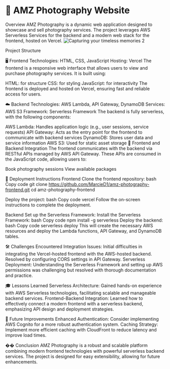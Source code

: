 # 📸 AMZ Photography Website


Overview
AMZ Photography is a dynamic web application designed to showcase and sell photography services. The project leverages AWS Serverless Services for the backend and a modern web stack for the frontend, hosted on Vercel.
![Capturing your timeless memories 2](https://github.com/user-attachments/assets/e5dba8fc-39da-4fb1-a8d2-72ce310005b2)

Project Structure

🖥️ Frontend
Technologies: HTML, CSS, JavaScript
Hosting: Vercel
The frontend is a responsive web interface that allows users to view and purchase photography services. It is built using:

HTML: for structure
CSS: for styling
JavaScript: for interactivity
The frontend is deployed and hosted on Vercel, ensuring fast and reliable access for users.

☁️ Backend
Technologies: AWS Lambda, API Gateway, DynamoDB
Services: AWS S3
Framework: Serverless Framework
The backend is fully serverless, with the following components:

AWS Lambda: Handles application logic (e.g., user sessions, service requests)
API Gateway: Acts as the entry point for the frontend to communicate with backend services
DynamoDB: Stores user data and service information
AWS S3: Used for static asset storage
🔗 Frontend and Backend Integration
The frontend communicates with the backend via RESTful APIs managed by AWS API Gateway. These APIs are consumed in the JavaScript code, allowing users to:

Book photography sessions
View available packages

🚀 Deployment Instructions
Frontend
Clone the frontend repository:
bash
Copy code
git clone https://github.com/MarcieD1/amz-photography-frontend.git
cd amz-photography-frontend

Deploy the project:
bash
Copy code
vercel
Follow the on-screen instructions to complete the deployment.

Backend
Set up the Serverless Framework:
Install the Serverless Framework:
bash
Copy code
npm install -g serverless
Deploy the backend:
bash
Copy code
serverless deploy
This will create the necessary AWS resources and deploy the Lambda functions, API Gateway, and DynamoDB tables.

🛠️ Challenges Encountered
Integration Issues: Initial difficulties in integrating the Vercel-hosted frontend with the AWS-hosted backend. Resolved by configuring CORS settings in API Gateway.
Serverless Deployment: Understanding the Serverless Framework and setting up AWS permissions was challenging but resolved with thorough documentation and practice.

🎓 Lessons Learned
Serverless Architecture: Gained hands-on experience with AWS Serverless technologies, facilitating scalable and manageable backend services.
Frontend-Backend Integration: Learned how to effectively connect a modern frontend with a serverless backend, emphasizing API design and deployment strategies.

🚧 Future Improvements
Enhanced Authentication: Consider implementing AWS Cognito for a more robust authentication system.
Caching Strategy: Implement more efficient caching with CloudFront to reduce latency and improve load times.

�� Conclusion
AMZ Photography is a robust and scalable platform combining modern frontend technologies with powerful serverless backend services. The project is designed for easy extensibility, allowing for future enhancements.
